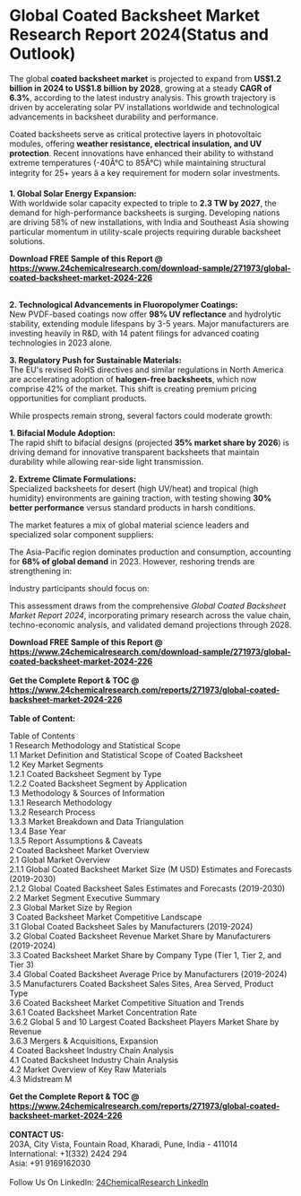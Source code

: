 <h1>Global Coated Backsheet Market Research Report 2024(Status and Outlook)</h1><p>The global <strong>coated backsheet market</strong> is projected to expand from <strong>US$1.2 billion in 2024 to US$1.8 billion by 2028</strong>, growing at a steady <strong>CAGR of 6.3%</strong>, according to the latest industry analysis. This growth trajectory is driven by accelerating solar PV installations worldwide and technological advancements in backsheet durability and performance.</p><p>Coated backsheets serve as critical protective layers in photovoltaic modules, offering <strong>weather resistance, electrical insulation, and UV protection</strong>. Recent innovations have enhanced their ability to withstand extreme temperatures (-40Â°C to 85Â°C) while maintaining structural integrity for 25+ years â a key requirement for modern solar investments.</p><p><strong>1. Global Solar Energy Expansion:</strong><br>
With worldwide solar capacity expected to triple to <strong>2.3 TW by 2027</strong>, the demand for high-performance backsheets is surging. Developing nations are driving 58% of new installations, with India and Southeast Asia showing particular momentum in utility-scale projects requiring durable backsheet solutions.</p><div><b>Download FREE Sample of this Report @ 
            <a href="https://www.24chemicalresearch.com/download-sample/271973/global-coated-backsheet-market-2024-226">
            https://www.24chemicalresearch.com/download-sample/271973/global-coated-backsheet-market-2024-226</a></b></div><br><p><strong>2. Technological Advancements in Fluoropolymer Coatings:</strong><br>
New PVDF-based coatings now offer <strong>98% UV reflectance</strong> and hydrolytic stability, extending module lifespans by 3-5 years. Major manufacturers are investing heavily in R&amp;D, with 14 patent filings for advanced coating technologies in 2023 alone.</p><p><strong>3. Regulatory Push for Sustainable Materials:</strong><br>
The EU's revised RoHS directives and similar regulations in North America are accelerating adoption of <strong>halogen-free backsheets</strong>, which now comprise 42% of the market. This shift is creating premium pricing opportunities for compliant products.</p><p>While prospects remain strong, several factors could moderate growth:</p><p><strong>1. Bifacial Module Adoption:</strong><br>
The rapid shift to bifacial designs (projected <strong>35% market share by 2026</strong>) is driving demand for innovative transparent backsheets that maintain durability while allowing rear-side light transmission.</p><p><strong>2. Extreme Climate Formulations:</strong><br>
Specialized backsheets for desert (high UV/heat) and tropical (high humidity) environments are gaining traction, with testing showing <strong>30% better performance</strong> versus standard products in harsh conditions.</p><p>The market features a mix of global material science leaders and specialized solar component suppliers:</p><p>The Asia-Pacific region dominates production and consumption, accounting for <strong>68% of global demand</strong> in 2023. However, reshoring trends are strengthening in:</p><p>Industry participants should focus on:</p><p>This assessment draws from the comprehensive <em>Global Coated Backsheet Market Report 2024</em>, incorporating primary research across the value chain, techno-economic analysis, and validated demand projections through 2028.</p><div><b>Download FREE Sample of this Report @ 
            <a href="https://www.24chemicalresearch.com/download-sample/271973/global-coated-backsheet-market-2024-226">
            https://www.24chemicalresearch.com/download-sample/271973/global-coated-backsheet-market-2024-226</a></b></div><br><div><b>Get the Complete Report & TOC @ 
            <a href="https://www.24chemicalresearch.com/reports/271973/global-coated-backsheet-market-2024-226">
            https://www.24chemicalresearch.com/reports/271973/global-coated-backsheet-market-2024-226</a></b></div><br>
            <b>Table of Content:</b><p>Table of Contents<br />
1 Research Methodology and Statistical Scope<br />
1.1 Market Definition and Statistical Scope of Coated Backsheet<br />
1.2 Key Market Segments<br />
1.2.1 Coated Backsheet Segment by Type<br />
1.2.2 Coated Backsheet Segment by Application<br />
1.3 Methodology & Sources of Information<br />
1.3.1 Research Methodology<br />
1.3.2 Research Process<br />
1.3.3 Market Breakdown and Data Triangulation<br />
1.3.4 Base Year<br />
1.3.5 Report Assumptions & Caveats<br />
2 Coated Backsheet Market Overview<br />
2.1 Global Market Overview<br />
2.1.1 Global Coated Backsheet Market Size (M USD) Estimates and Forecasts (2019-2030)<br />
2.1.2 Global Coated Backsheet Sales Estimates and Forecasts (2019-2030)<br />
2.2 Market Segment Executive Summary<br />
2.3 Global Market Size by Region<br />
3 Coated Backsheet Market Competitive Landscape<br />
3.1 Global Coated Backsheet Sales by Manufacturers (2019-2024)<br />
3.2 Global Coated Backsheet Revenue Market Share by Manufacturers (2019-2024)<br />
3.3 Coated Backsheet Market Share by Company Type (Tier 1, Tier 2, and Tier 3)<br />
3.4 Global Coated Backsheet Average Price by Manufacturers (2019-2024)<br />
3.5 Manufacturers Coated Backsheet Sales Sites, Area Served, Product Type<br />
3.6 Coated Backsheet Market Competitive Situation and Trends<br />
3.6.1 Coated Backsheet Market Concentration Rate<br />
3.6.2 Global 5 and 10 Largest Coated Backsheet Players Market Share by Revenue<br />
3.6.3 Mergers & Acquisitions, Expansion<br />
4 Coated Backsheet Industry Chain Analysis<br />
4.1 Coated Backsheet Industry Chain Analysis<br />
4.2 Market Overview of Key Raw Materials<br />
4.3 Midstream M</p><div><b>Get the Complete Report & TOC @ 
            <a href="https://www.24chemicalresearch.com/reports/271973/global-coated-backsheet-market-2024-226">
            https://www.24chemicalresearch.com/reports/271973/global-coated-backsheet-market-2024-226</a></b></div><br><b>CONTACT US:</b><br>
            203A, City Vista, Fountain Road, Kharadi, Pune, India - 411014<br>
            International: +1(332) 2424 294<br>
            Asia: +91 9169162030 <br><br>
            Follow Us On LinkedIn: <a href="https://www.linkedin.com/company/24chemicalresearch/">24ChemicalResearch LinkedIn</a>